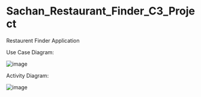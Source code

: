 # Sachan_Restaurant_Finder_C3_Project
Restaurent Finder Application

Use Case Diagram:

![image](https://user-images.githubusercontent.com/81473129/179389165-28ad3b24-bdf8-472e-9514-7986ca10db4f.png)

Activity Diagram:

![image](https://user-images.githubusercontent.com/81473129/179389193-36691c25-9c1d-4e2d-bb46-858514266d6f.png)
